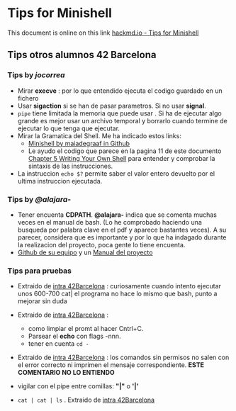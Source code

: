 # Tips for Minishell

This document is online on this link [hackmd.io - Tips for Minishell](https://hackmd.io/InOPD08lSJKHJGMwg1M5VQ?both)

## Tips otros alumnos 42 Barcelona

### Tips by *jocorrea*

- Mirar **execve** : por lo que entendido ejecuta el codigo guardado en un fichero
- Usar **sigaction** si se han de pasar parametros. Si no usar **signal**.
- `pipe` tiene limitada la memoria que puede usar . Si ha de ejecutar algo grande es mejor usar un archivo temporal y borrarlo cuando termine de ejecutar lo que tenga que ejecutar.
- Mirar la Gramatica del Shell. Me ha indicado estos links:
	- [Minishell by maiadegraaf in Github](https://github.com/maiadegraaf/minishell)
	- Le ayudo el codigo que parece en la pagina 11 de este documento [Chapter 5  Writing Your Own Shell](https://www.cs.purdue.edu/homes/grr/SystemsProgrammingBook/Book/Chapter5-WritingYourOwnShell.pdf) para entender y comprobar la sintaxis de las instrucciones.
- La instruccion `echo $?` permite saber el valor entero devuelto por el ultima instruccion ejecutada.

###  Tips by *@alajara-*

- Tener encuenta **CDPATH**.  **@alajara-** indica que se comenta muchas veces en el manual de bash. (Lo he comprobado haciendo una busqueda por palabra clave en el pdf y aparece bastantes veces). A su parecer, considera que es importante y por lo que ha indagado durante la realizacion del proyecto, poca gente lo tiene encuenta.
- [Github de su equipo](https://github.com/LAG-jara/minishell) y un [Manual del proyecto](https://github.com/Liam-McHara/minishell-manual/blob/main/manual.md)

### Tips para pruebas

- Extraido de [intra 42Barcelona](https://projects.intra.42.fr/projects/42cursus-minishell/projects_users/3339786) : curiosamente cuando intento ejecutar unos 600-700 cat| el programa no hace lo mismo que bash, punto a mejorar sin duda

- Extraido de [intra 42Barcelona](https://projects.intra.42.fr/projects/42cursus-minishell/projects_users/3247950) :
	- como limpiar el promt al hacer Cntrl+C.
	- Parsear el **echo** con flags -nnn.
	- tener en cuenta `cd -`

- Extraido de [intra 42Barcelona](https://projects.intra.42.fr/projects/42cursus-minishell/projects_users/3355130) : los comandos sin permisos no salen con el error correcto ni imprimen el mensaje correspondiente. **ESTE COMENTARIO NO LO ENTIENDO**

- vigilar con el pipe entre comillas: **"|"** o **'|'**
- `cat | cat | ls` . Extraido de [intra 42Barcelona](https://projects.intra.42.fr/projects/42cursus-minishell/projects_users/3237012)

